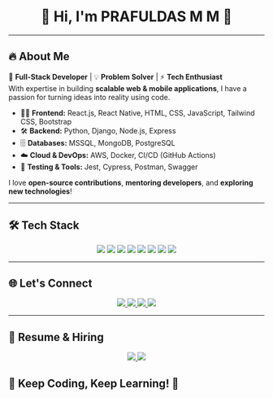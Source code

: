 <!-- GitHub Profile README -->

<h1 align="center">🚀 Hi, I'm PRAFULDAS M M 👋</h1>



---

## 🔥 About Me

🎯 **Full-Stack Developer** | 💡 **Problem Solver** | ⚡ **Tech Enthusiast**  
With expertise in building **scalable web & mobile applications**, I have a passion for turning ideas into reality using code.

- 👨‍💻 **Frontend:** React.js, React Native, HTML, CSS, JavaScript, Tailwind CSS, Bootstrap  
- 🛠️ **Backend:** Python, Django, Node.js, Express  
- 🗄️ **Databases:** MSSQL, MongoDB, PostgreSQL  
- ☁️ **Cloud & DevOps:** AWS, Docker, CI/CD (GitHub Actions)  
- 🧪 **Testing & Tools:** Jest, Cypress, Postman, Swagger  

I love **open-source contributions**, **mentoring developers**, and **exploring new technologies**!

---

## 🛠️ Tech Stack

<p align="center">
  <img src="https://img.shields.io/badge/Python-3776AB?style=for-the-badge&logo=python&logoColor=white"/>
  <img src="https://img.shields.io/badge/JavaScript-F7DF1E?style=for-the-badge&logo=javascript&logoColor=black"/>
  <img src="https://img.shields.io/badge/Django-092E20?style=for-the-badge&logo=django&logoColor=white"/>
  <img src="https://img.shields.io/badge/React-61DAFB?style=for-the-badge&logo=react&logoColor=black"/>
  <img src="https://img.shields.io/badge/Node.js-43853D?style=for-the-badge&logo=node.js&logoColor=white"/>
  <img src="https://img.shields.io/badge/PostgreSQL-316192?style=for-the-badge&logo=postgresql&logoColor=white"/>
  <img src="https://img.shields.io/badge/AWS-232F3E?style=for-the-badge&logo=amazon-aws&logoColor=white"/>
  <img src="https://img.shields.io/badge/Docker-2496ED?style=for-the-badge&logo=docker&logoColor=white"/>
</p>

---

## 🌐 Let's Connect

<p align="center">
  <a href="https://yourportfolio.com">
    <img src="https://img.shields.io/badge/Portfolio-000?style=for-the-badge&logo=vercel&logoColor=white"/>
  </a>
  <a href="mailto:your.email@example.com">
    <img src="https://img.shields.io/badge/Email-0078D4?style=for-the-badge&logo=gmail&logoColor=white"/>
  </a>
  <a href="https://linkedin.com/in/yourprofile">
    <img src="https://img.shields.io/badge/LinkedIn-0077B5?style=for-the-badge&logo=linkedin&logoColor=white"/>
  </a>
  <a href="https://twitter.com/yourhandle">
    <img src="https://img.shields.io/badge/Twitter-1DA1F2?style=for-the-badge&logo=twitter&logoColor=white"/>
  </a>
</p>

---

## 📜 Resume & Hiring

<p align="center">
  <a href="https://yourresume.com">
    <img src="https://img.shields.io/badge/Download%20Resume-4CAF50?style=for-the-badge&logo=adobe-acrobat-reader&logoColor=white"/>
  </a>
  <a href="mailto:your.email@example.com">
    <img src="https://img.shields.io/badge/Hire%20Me-EA4335?style=for-the-badge&logo=gmail&logoColor=white"/>
  </a>
</p>


## 🎯 Keep Coding, Keep Learning! 🚀
